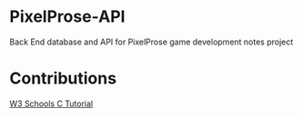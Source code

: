 # PixelProse-API
Back End database and API for PixelProse game development notes project


# Contributions

[W3 Schools C Tutorial](https://www.w3schools.com/c/)